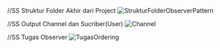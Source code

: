 //SS Struktur Folder Akhir dari Project
![StrukturFolderObserverPattern](https://github.com/ElviraGladysSamsul/belajardesainpattern_elvirati2c/assets/146049473/4ca3d391-a3ef-4b71-87dd-c640b062b056)

//SS Output Channel dan Sucriber(User)
![Channel](https://github.com/ElviraGladysSamsul/belajardesainpattern_elvirati2c/assets/146049473/43b44b19-8afc-4e28-b860-53734eaa6e4f)

//SS Tugas Observer
![TugasOrdering](https://github.com/ElviraGladysSamsul/belajardesainpattern_elvirati2c/assets/146049473/0af7c828-2743-4c16-9aef-34142db03d49)



